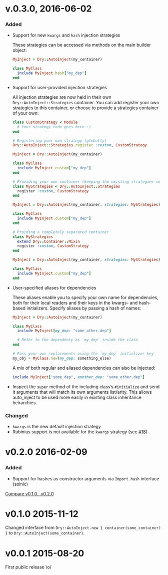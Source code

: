 # v.0.3.0, 2016-06-02

### Added

* Support for new `kwargs` and `hash` injection strategies

    These strategies can be accessed via methods on the main builder object:

    ```ruby
    MyInject = Dry::AutoInject(my_container)

    class MyClass
      include MyInject.hash["my_dep"]
    end
    ```
* Support for user-provided injection strategies

    All injection strategies are now held in their own `Dry::AutoInject::Strategies` container. You can add register your own strategies to this container, or choose to provide a strategies container of your own:

    ```ruby
    class CustomStrategy < Module
      # Your strategy code goes here :)
    end

    # Registering your own strategy (globally)
    Dry::AutoInject::Strategies.register :custom, CustomStrategy

    MyInject = Dry::AutoInject(my_container)

    class MyClass
      include MyInject.custom["my_dep"]
    end

    # Providing your own container (keeping the existing strategies in place)
    class MyStrategies < Dry::AutoInject::Strategies
      register :custom, CustomStrategy
    end

    MyInject = Dry::AutoInject(my_container, strategies: MyStrategies)

    class MyClass
      include MyInject.custom["my_dep"]
    end

    # Proiding a completely separated container
    class MyStrategies
      extend Dry::Container::Mixin
      register :custom, CustomStrategy
    end

    MyInject = Dry::AutoInject(my_container, strategies: MyStrategies)

    class MyClass
      include MyInject.custom["my_dep"]
    end
    ```
* User-specified aliases for dependencies

    These aliases enable you to specify your own name for dependencies, both for their local readers and their keys in the kwargs- and hash-based initializers. Specify aliases by passing a hash of names:

    ```ruby
    MyInject = Dry::AutoInject(my_container)

    class MyClass
      include MyInject[my_dep: "some_other.dep"]

      # Refer to the dependency as `my_dep` inside the class
    end

    # Pass your own replacements using the `my_dep` initializer key
    my_obj = MyClass.new(my_dep: something_else)
    ```

    A mix of both regular and aliased dependencies can also be injected:

    ```ruby
    include MyInject["some_dep", another_dep: "some_other.dep"]
    ```

* Inspect the `super` method of the including class’s `#initialize` and send it arguments that will match its own arguments list/arity. This allows auto_inject to be used more easily in existing class inheritance heirarchies.

### Changed

* `kwargs` is the new default injection strategy
* Rubinius support is not available for the `kwargs` strategy (see [#18](https://github.com/dry-rb/dry-auto_inject/issues/18))

# v0.2.0 2016-02-09

### Added

* Support for hashes as constructor arguments via `Import.hash` interface (solnic)

[Compare v0.1.0...v0.2.0](https://github.com/dryrb/dry-auto_inject/compare/v0.1.0...v0.2.0)

# v0.1.0 2015-11-12

Changed interface from `Dry::AutoInject.new { container(some_container) }` to
`Dry::AutoInject(some_container)`.

# v0.0.1 2015-08-20

First public release \o/
